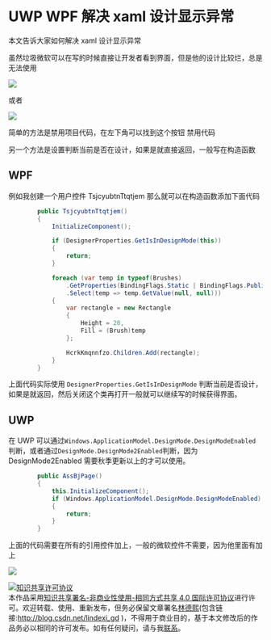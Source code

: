 # UWP WPF 解决 xaml 设计显示异常

本文告诉大家如何解决 xaml 设计显示异常

<!--more-->
<!-- CreateTime:2020/3/5 9:26:16 -->

<!-- csdn -->

虽然垃圾微软可以在写的时候直接让开发者看到界面，但是他的设计比较烂，总是无法使用

![](http://image.acmx.xyz/65fb6078-c169-4ce3-cdd9-e35752d07be0%2F2018314111735.jpg)

或者

![](http://image.acmx.xyz/65fb6078-c169-4ce3-cdd9-e35752d07be0%2F201831585054.jpg)

简单的方法是禁用项目代码，在左下角可以找到这个按钮 禁用代码

另一个方法是设置判断当前是否在设计，如果是就直接返回，一般写在构造函数

## WPF

例如我创建一个用户控件 TsjcyubtnTtqtjem 那么就可以在构造函数添加下面代码

```csharp
        public TsjcyubtnTtqtjem()
        {
            InitializeComponent();

            if (DesignerProperties.GetIsInDesignMode(this))
            {
                return;
            }

            foreach (var temp in typeof(Brushes)
                .GetProperties(BindingFlags.Static | BindingFlags.Public | BindingFlags.NonPublic)
                .Select(temp => temp.GetValue(null, null)))
            {
                var rectangle = new Rectangle
                {
                    Height = 20,
                    Fill = (Brush)temp
                };

                HcrkKmqnnfzo.Children.Add(rectangle);
            }
        }
```

上面代码实际使用 `DesignerProperties.GetIsInDesignMode` 判断当前是否设计，如果是就返回，然后关闭这个类再打开一般就可以继续写的时候获得界面。

## UWP

在 UWP 可以通过`Windows.ApplicationModel.DesignMode.DesignModeEnabled`判断，或者通过`DesignMode.DesignMode2Enabled`判断，因为 DesignMode2Enabled 需要秋季更新以上的才可以使用。

```csharp
        public AssBjPage()
        {
            this.InitializeComponent();
            if (Windows.ApplicationModel.DesignMode.DesignModeEnabled)
            {
                return;
            }
        }
```

上面的代码需要在所有的引用控件加上，一般的微软控件不需要，因为他里面有加上

![](https://i.loli.net/2018/07/01/5b3837806dddf.jpg)

<a rel="license" href="http://creativecommons.org/licenses/by-nc-sa/4.0/"><img alt="知识共享许可协议" style="border-width:0" src="https://licensebuttons.net/l/by-nc-sa/4.0/88x31.png" /></a><br />本作品采用<a rel="license" href="http://creativecommons.org/licenses/by-nc-sa/4.0/">知识共享署名-非商业性使用-相同方式共享 4.0 国际许可协议</a>进行许可。欢迎转载、使用、重新发布，但务必保留文章署名[林德熙](http://blog.csdn.net/lindexi_gd)(包含链接:http://blog.csdn.net/lindexi_gd )，不得用于商业目的，基于本文修改后的作品务必以相同的许可发布。如有任何疑问，请与我[联系](mailto:lindexi_gd@163.com)。

